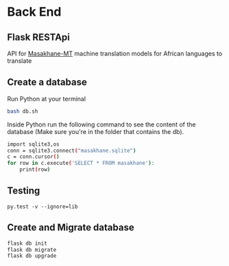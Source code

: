 # Back End

## Flask RESTApi

API for [Masakhane-MT](https://github.com/masakhane-io/masakhane-mt) machine translation models for African languages to translate

## Create a database

Run Python at your terminal

```sh
bash db.sh
```

Inside Python run the following command to see the content of the database (Make sure you're in the folder that contains the db).

```sh
import sqlite3,os
conn = sqlite3.connect("masakhane.sqlite")
c = conn.cursor()
for row in c.execute('SELECT * FROM masakhane'):
    print(row)
```

## Testing 

`py.test -v --ignore=lib`

## Create and Migrate database
```bash
flask db init
flask db migrate
flask db upgrade 
```